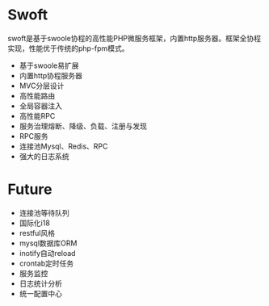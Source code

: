 # Swoft

swoft是基于swoole协程的高性能PHP微服务框架，内置http服务器。框架全协程实现，性能优于传统的php-fpm模式。

* 基于swoole易扩展
* 内置http协程服务器
* MVC分层设计
* 高性能路由
* 全局容器注入
* 高性能RPC
* 服务治理熔断、降级、负载、注册与发现
* RPC服务
* 连接池Mysql、Redis、RPC
* 强大的日志系统

# Future

* 连接池等待队列
* 国际化i18
* restful风格
* mysql数据库ORM
* inotify自动reload
* crontab定时任务
* 服务监控
* 日志统计分析
* 统一配置中心





